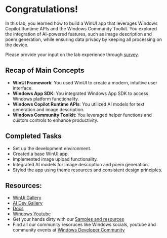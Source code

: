 # Congratulations! 

In this lab, you learned how to build a WinUI app that leverages Windows Copilot Runtime APIs and the Windows Community Toolkit. You explored the integration of AI-powered features, such as image description and poem generation, while ensuring data privacy by keeping all processing on the device.

Please provide your input on the lab experience through [survey](https://aka.ms/build25-win-lab).

## Recap of Main Concepts
- **WinUI Framework**: You used WinUI to create a modern, intuitive user interface.
- **Windows App SDK**: You integrated Windows App SDK to access Windows platform functionality.
- **Windows Copilot Runtime APIs**: You utilized AI models for text generation and image description.
- **Windows Community Toolkit**: You leveraged helper functions and custom controls to enhance productivity.


## Completed Tasks
- Set up the development environment.
- Created a base WinUI app.
- Implemented image upload functionality.
- Integrated AI models for image description and poem generation.
- Styled the app using theme resources and consistent design principles.


## Resources:

- [WinUi Gallery](https://github.com/microsoft/WinUI-Gallery)
- [AI Dev Gallery](https://github.com/microsoft/ai-dev-gallery/)
- [Docs](https://docs.microsoft.com/en-us/windows/apps/winui/)
- [Windows Youtube](https://www.youtube.com/channel/UCzLbHrU7U3cUDNQWWAqjceA)
- Get your hands dirty with our [Samples and resources](https://learn.microsoft.com/en-us/windows/apps/get-started/samples)
- Find all our community resoruces like Windows socials, youtube and community events at [Windows Developer Community](https://developer.microsoft.com/en-us/windows/community)